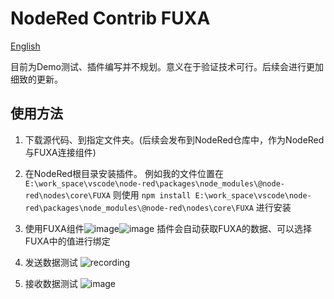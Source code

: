 # NodeRed Contrib FUXA

 [English](https://github.com/shuyu404/node-red-contrib-fuxa/blob/main/ReadME_EN.md)

目前为Demo测试、插件编写并不规划。意义在于验证技术可行。后续会进行更加细致的更新。

## 使用方法
1. 下载源代码、到指定文件夹。(后续会发布到NodeRed仓库中，作为NodeRed与FUXA连接组件)
2. 在NodeRed根目录安装插件。
   例如我的文件位置在 `E:\work_space\vscode\node-red\packages\node_modules\@node-red\nodes\core\FUXA` 则使用
    `npm install E:\work_space\vscode\node-red\packages\node_modules\@node-red\nodes\core\FUXA` 进行安装

4. 使用FUXA组件![image](https://github.com/user-attachments/assets/9204a85d-ee69-4cbe-b402-638f845a8aa7)![image](https://github.com/user-attachments/assets/5336b32e-357c-42a8-b0eb-124a3be080e8)
    插件会自动获取FUXA的数据、可以选择FUXA中的值进行绑定

5. 发送数据测试
    ![recording](https://github.com/user-attachments/assets/badf4f9d-3bc1-485b-becb-d6399f05edb0)

   
6. 接收数据测试
    ![image](https://github.com/user-attachments/assets/a21a4862-6055-459e-8313-2406c784f377)
